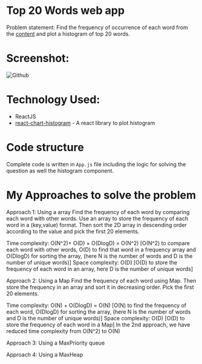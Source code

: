 # Top 20 Words web app

Problem statement: Find the frequency of occurrence of each word from the [content](https://www.terriblytinytales.com/test.txt) and plot a histogram of top 20 words.

# Screenshot:
![Github](https://user-images.githubusercontent.com/59444243/205675851-b5fca966-53f9-440b-a989-239c435cdef5.jpg)


# Technology Used:

- ReactJS
- [react-chart-histogram](https://www.npmjs.com/package/react-chart-histogram) - A react library to plot histogram

# Code structure
Complete code is written in `App.js` file including the logic for solving the question as well the histogram component.

# My Approaches to solve the problem
Approach 1: Using a array
Find the frequency of each word by comparing each word with other words. Use an array to store the frequency of each word in a (key,value) format.
Then sort the 2D array in descending order according to the value and pick the first 20 elements.

Time complexity: O(N^2)+ O(D) + O(DlogD) = O(N^2) [O(N^2) to compare each word with other words, O(D) to find that word in a frequency array and O(DlogD) for sorting the array, (here N is the number of words and D is the number of unique words)]
Space complexity: O(D) [O(D) to store the frequency of each word in an array, here D is the number of unique words]

Approach 2: Using a Map
Find the frequency of each word using Map. Then store the frequency in an array and sort it in decreasing order. Pick the first 20 elements.

Time complexity: O(N) + O(DlogD) = O(N) [O(N) to find the frequency of each word, O(DlogD) for sorting the array, (here N is the number of words and D is the number of unique words)]
Space complexity: O(D) [O(D) to store the frequency of each word in a Map]
In the 2nd approach, we have reduced time complexity from O(N^2) to O(N)

Approach 3: Using a MaxPriority queue 

Approach 4: Using a MaxHeap
